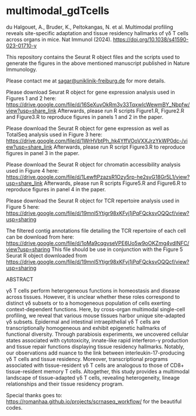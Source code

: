 # multimodal_gdTcells

du Halgouet, A., Bruder, K., Peltokangas, N. et al. Multimodal profiling reveals site-specific adaptation and tissue residency hallmarks of γδ T cells across organs in mice. Nat Immunol (2024). https://doi.org/10.1038/s41590-023-01710-y

This repository contains the Seurat R object files and the scripts used to generate the figures in the above mentioned manuscript published in Nature Immunology. 

Please contact me at sagar@uniklinik-freiburg.de for more details.

Please download Seurat R object for gene expression analysis used in Figures 1 and 2 here:
https://drive.google.com/file/d/16SeXuyOkRm3y33TqxwIcWewmBY_Nbpfw/view?usp=share_link
Afterwards, please run R scripts Figure1.R, Figure2.R and Figure3.R to reproduce figures in panels 1 and 2 in the paper.

Please download the Seurat R object for gene expression as well as TotalSeq analysis used in Figure 3 here:
https://drive.google.com/file/d/1WrHVbtPh_hk4YffVOoVXXJrzYkWP0dc-/view?usp=share_link
Afterwards, please run R script Figure3.R to reproduce figures in panel 3 in the paper.

Please download the Seurat R object for chromatin accessibility analysis used in Figure 4 here:
https://drive.google.com/file/d/1LewftPzazsR1Ozy5rp-he2syG18Gr5L1/view?usp=share_link
Afterwards, please run R scripts Figure5.R and Figure6.R to reproduce figures in panel 4 in the paper.

Please download the Seurat R object for TCR repertoire analysis used in Figure 5 here:
https://drive.google.com/file/d/19mnl5Ytigr98xKFvj1jPqFQcksvOQQcf/view?usp=sharing

The filtered contig annotations file detailing the TCR repertoire of each cell can be download from here:
https://drive.google.com/file/d/1oMa9cqgvseVPE6Uo5w9oOKZmg4vdINFC/view?usp=sharing This file should be use in conjunction with the Figure 5 Seurat R object downloaded from https://drive.google.com/file/d/19mnl5Ytigr98xKFvj1jPqFQcksvOQQcf/view?usp=sharing

ABSTRACT

γδ T cells perform heterogeneous functions in homeostasis and disease across tissues. However, it is unclear whether these roles correspond to distinct γδ subsets or to a homogeneous population of cells exerting context-dependent functions. Here, by cross-organ multimodal single-cell profiling, we reveal that various mouse tissues harbor unique site-adapted γδ subsets. Epidermal and intestinal intraepithelial γδ T cells are transcriptionally homogeneous and exhibit epigenetic hallmarks of functional diversity. Through parabiosis experiments, we uncovered cellular states associated with cytotoxicity, innate-like rapid interferon-γ production and tissue repair functions displaying tissue residency hallmarks. Notably, our observations add nuance to the link between interleukin-17-producing γδ T cells and tissue residency. Moreover, transcriptional programs associated with tissue-resident γδ T cells are analogous to those of CD8+ tissue-resident memory T cells. Altogether, this study provides a multimodal landscape of tissue-adapted γδ T cells, revealing heterogeneity, lineage relationships and their tissue residency program.

Special thanks goes to: https://romanhaa.github.io/projects/scrnaseq_workflow/ for the beautiful codes.

